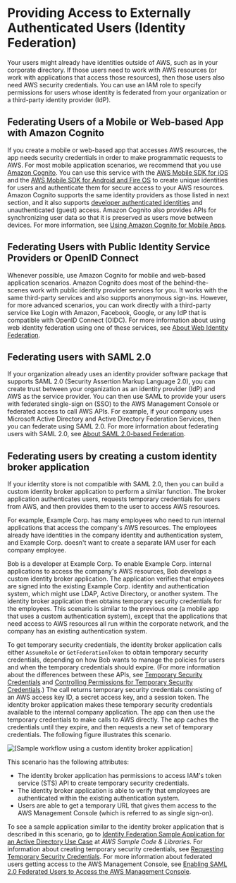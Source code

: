 # Providing Access to Externally Authenticated Users \(Identity Federation\)<a name="id_roles_common-scenarios_federated-users"></a>

Your users might already have identities outside of AWS, such as in your corporate directory\. If those users need to work with AWS resources \(or work with applications that access those resources\), then those users also need AWS security credentials\. You can use an IAM role to specify permissions for users whose identity is federated from your organization or a third\-party identity provider \(IdP\)\.

## Federating Users of a Mobile or Web\-based App with Amazon Cognito<a name="id_roles_common-scenarios_federated-users-cognito"></a>

If you create a mobile or web\-based app that accesses AWS resources, the app needs security credentials in order to make programmatic requests to AWS\. For most mobile application scenarios, we recommend that you use [Amazon Cognito](https://aws.amazon.com/cognito/)\. You can use this service with the [AWS Mobile SDK for iOS](https://aws.amazon.com/sdkforios/) and the [AWS Mobile SDK for Android and Fire OS](https://aws.amazon.com/sdkforandroid/) to create unique identities for users and authenticate them for secure access to your AWS resources\. Amazon Cognito supports the same identity providers as those listed in next section, and it also supports [developer authenticated identities](http://aws.amazon.com/blogs/mobile/amazon-cognito-announcing-developer-authenticated-identities) and unauthenticated \(guest\) access\. Amazon Cognito also provides APIs for synchronizing user data so that it is preserved as users move between devices\. For more information, see [Using Amazon Cognito for Mobile Apps](id_roles_providers_oidc_cognito.md)\. 

## Federating Users with Public Identity Service Providers or OpenID Connect<a name="id_roles_common-scenarios_federated-users-openId"></a>

Whenever possible, use Amazon Cognito for mobile and web\-based application scenarios\. Amazon Cognito does most of the behind\-the\-scenes work with public identity provider services for you\. It works with the same third\-party services and also supports anonymous sign\-ins\. However, for more advanced scenarios, you can work directly with a third\-party service like Login with Amazon, Facebook, Google, or any IdP that is compatible with OpenID Connect \(OIDC\)\. For more information about using web identity federation using one of these services, see [About Web Identity Federation](id_roles_providers_oidc.md)\.

## Federating users with SAML 2\.0<a name="id_roles_common-scenarios_federated-users-saml20"></a>

If your organization already uses an identity provider software package that supports SAML 2\.0 \(Security Assertion Markup Language 2\.0\), you can create trust between your organization as an identity provider \(IdP\) and AWS as the service provider\. You can then use SAML to provide your users with federated single\-sign on \(SSO\) to the AWS Management Console or federated access to call AWS APIs\. For example, if your company uses Microsoft Active Directory and Active Directory Federation Services, then you can federate using SAML 2\.0\. For more information about federating users with SAML 2\.0, see [About SAML 2\.0\-based Federation](id_roles_providers_saml.md)\.

## Federating users by creating a custom identity broker application<a name="id_roles_common-scenarios_federated-users-idbroker"></a>

If your identity store is not compatible with SAML 2\.0, then you can build a custom identity broker application to perform a similar function\. The broker application authenticates users, requests temporary credentials for users from AWS, and then provides them to the user to access AWS resources\. 

For example, Example Corp\. has many employees who need to run internal applications that access the company's AWS resources\. The employees already have identities in the company identity and authentication system, and Example Corp\. doesn't want to create a separate IAM user for each company employee\.

Bob is a developer at Example Corp\. To enable Example Corp\. internal applications to access the company's AWS resources, Bob develops a custom identity broker application\. The application verifies that employees are signed into the existing Example Corp\. identity and authentication system, which might use LDAP, Active Directory, or another system\. The identity broker application then obtains temporary security credentials for the employees\. This scenario is similar to the previous one \(a mobile app that uses a custom authentication system\), except that the applications that need access to AWS resources all run within the corporate network, and the company has an existing authentication system\.

To get temporary security credentials, the identity broker application calls either `AssumeRole` or `GetFederationToken` to obtain temporary security credentials, depending on how Bob wants to manage the policies for users and when the temporary credentials should expire\. \(For more information about the differences between these APIs, see [Temporary Security Credentials](id_credentials_temp.md) and [Controlling Permissions for Temporary Security Credentials](id_credentials_temp_control-access.md)\.\) The call returns temporary security credentials consisting of an AWS access key ID, a secret access key, and a session token\. The identity broker application makes these temporary security credentials available to the internal company application\. The app can then use the temporary credentials to make calls to AWS directly\. The app caches the credentials until they expire, and then requests a new set of temporary credentials\. The following figure illustrates this scenario\.

![\[Sample workflow using a custom identity broker application\]](http://docs.aws.amazon.com/IAM/latest/UserGuide/images/enterprise-authentication-with-identity-broker-application.diagram.png)

This scenario has the following attributes:
+ The identity broker application has permissions to access IAM's token service \(STS\) API to create temporary security credentials\.
+ The identity broker application is able to verify that employees are authenticated within the existing authentication system\.
+ Users are able to get a temporary URL that gives them access to the AWS Management Console \(which is referred to as single sign\-on\)\.

To see a sample application similar to the identity broker application that is described in this scenario, go to [Identity Federation Sample Application for an Active Directory Use Case](https://aws.amazon.com/code/1288653099190193) at *AWS Sample Code & Libraries*\. For information about creating temporary security credentials, see [Requesting Temporary Security Credentials](id_credentials_temp_request.md)\. For more information about federated users getting access to the AWS Management Console, see [Enabling SAML 2\.0 Federated Users to Access the AWS Management Console](id_roles_providers_enable-console-saml.md)\.